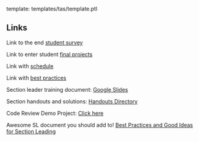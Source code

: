 template: templates/tas/template.ptl

## Links

Link to the end [student survey](https://stanforduniversity.qualtrics.com/jfe/form/SV_9QQCN0ZyMq3Ly3r)

Link to enter student [final projects](https://docs.google.com/spreadsheets/d/1AuO3bItQNTXD4-jXQE8XKvtWbrjM3fGjU3ek2HDtrUc/edit?usp=sharing)

Link with [schedule](https://docs.google.com/spreadsheets/d/1Xn85dTuDvvPShgjOFxpdMO7RgXnZdNUG5-8OvyNEHcc/edit?usp=drive_web&ouid=110737593555713128053)

Link with [best practices](https://docs.google.com/document/d/1L4cZhvFkKIgsjtRundc5Ad7JntTiAR94vTiyEDPL15c/edit?usp=sharing)

Section leader training document: [Google Slides](https://docs.google.com/presentation/d/1aw54GKBcYWBFVoApj0nFoGQ9vh8bZN4g7odTV3nPbqI/edit?usp=sharing)

Section handouts and solutions: [Handouts Directory](https://drive.google.com/drive/folders/0B5i66vtCb-ENcTNqS2p4aVBJVW8)

Code Review Demo Project: [Click here]({{pathToRoot}}starter/CodeReview.zip)

Awesome SL document you should add to! [Best Practices and Good Ideas for Section Leading](https://docs.google.com/document/d/1L4cZhvFkKIgsjtRundc5Ad7JntTiAR94vTiyEDPL15c/edit?usp=sharing)

